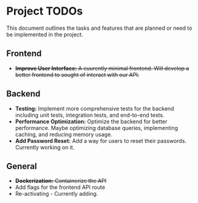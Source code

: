 # Project TODOs

This document outlines the tasks and features that are planned or need to be implemented in the project.

## Frontend
- ~~**Improve User Interface:** A cuurently minimal frontend. Will develop a better frontend to sought of interact with our API.~~

## Backend
- **Testing:** Implement more comprehensive tests for the backend including unit tests, integration tests, and end-to-end tests.
- **Performance Optimization:** Optimize the backend for better performance. Maybe optimizing database queries, implementing caching, and reducing memory usage.
- **Add Password Reset:** Add a way for users to reset their passwords. Currently working on it.

## General
- ~~**Dockerization:** Containerize the API~~
- Add flags for the frontend API route
- Re-activating - Currently adding.
